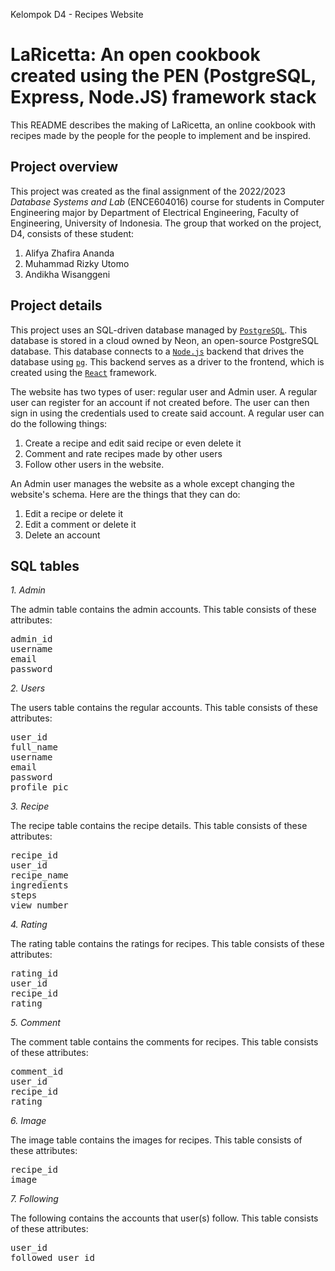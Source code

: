 Kelompok D4 - Recipes Website

# LaRicetta: An open cookbook created using the PEN (PostgreSQL, Express, Node.JS) framework stack
This README describes the making of LaRicetta, an online cookbook with recipes made by the people for the people to implement and be inspired.

## Project overview
This project was created as the final assignment of the 2022/2023 _Database Systems and Lab_ (ENCE604016) course for students in Computer Engineering major by Department of Electrical Engineering, Faculty of Engineering, University of Indonesia. The group that worked on the project, D4, consists of these student:

1. Alifya Zhafira Ananda
2. Muhammad Rizky Utomo
3. Andikha Wisanggeni

## Project details
This project uses an SQL-driven database managed by [`PostgreSQL`](https://www.postgresql.org/). This database is stored in a cloud owned by Neon, an open-source PostgreSQL database. This database connects to a [`Node.js`](https://nodejs.org/en/) backend that drives the database using [`pg`](https://www.npmjs.com/package/pg). This backend serves as a driver to the frontend, which is created using the [`React`](https://react.dev/) framework. 

The website has two types of user: regular user and Admin user. A regular user can register for an account if not created before. The user can then sign in using the credentials used to create said account. A regular user can do the following things:

1. Create a recipe and edit said recipe or even delete it
2. Comment and rate recipes made by other users
3. Follow other users in the website.

An Admin user manages the website as a whole except changing the website's schema. Here are the things that they can do:

1. Edit a recipe or delete it
2. Edit a comment or delete it
3. Delete an account


## SQL tables

*1. Admin*

The admin table contains the admin accounts. This table consists of these attributes:
<pre>
admin_id
username
email
password
</pre>

*2. Users*

The users table contains the regular accounts. This table consists of these attributes:
<pre>
user_id
full_name
username
email
password
profile_pic
</pre>

*3. Recipe*

The recipe table contains the recipe details. This table consists of these attributes:
<pre>
recipe_id
user_id
recipe_name
ingredients
steps
view_number
</pre>

*4. Rating*

The rating table contains the ratings for recipes. This table consists of these attributes:
<pre>
rating_id
user_id
recipe_id
rating
</pre>

*5. Comment*

The comment table contains the comments for recipes. This table consists of these attributes:
<pre>
comment_id
user_id
recipe_id
rating
</pre>

*6. Image*

The image table contains the images for recipes. This table consists of these attributes:
<pre>
recipe_id
image
</pre>

*7. Following*

The following contains the accounts that user(s) follow. This table consists of these attributes:
<pre>
user_id
followed_user_id
</pre>
